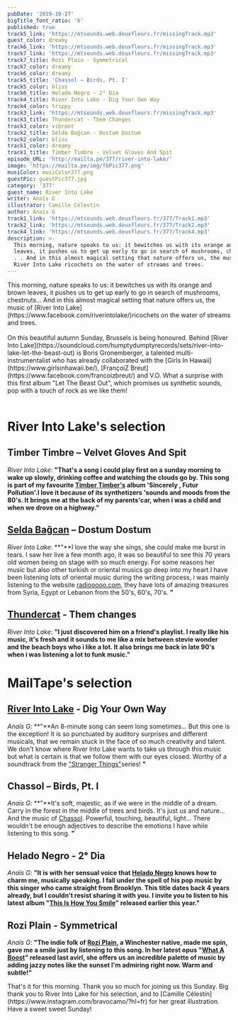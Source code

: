 ```yaml
---
pubDate: '2019-10-27'
bigTitle_font_ratio: '6'
published: true
track5_link: 'https://mtsounds.web.deuxfleurs.fr/missingTrack.mp3'
guest_color: dreamy
track6_link: 'https://mtsounds.web.deuxfleurs.fr/missingTrack.mp3'
track7_link: 'https://mtsounds.web.deuxfleurs.fr/missingTrack.mp3'
track7_title: Rozi Plain - Symmetrical
track7_color: dreamy
track6_color: dreamy
track5_title: 'Chassol – Birds, Pt. I'
track5_color: bliss
track6_title: Helado Negro - 2° Dia
track4_title: River Into Lake - Dig Your Own Way
track4_color: trippy
track3_link: 'https://mtsounds.web.deuxfleurs.fr/missingTrack.mp3'
track3_title: Thundercat - Them Changes
track3_color: vibrant
track2_title: Selda Bağcan - Dostum Dostum
track2_color: bliss
track1_color: dreamy
track1_title: Timber Timbre - Velvet Gloves And Spit
episode_URL: 'http://mailta.pe/377/river-into-lake/'
image: 'https://mailta.pe/img/fbPic377.png'
musiColor: musiColor377.png
guestPic: guestPic377.jpg
category: '377'
guest_name: River Into Lake
writer: Anaïs G
illustrator: Camille Célestin
author: Anaïs G
track1_link: 'https://mtsounds.web.deuxfleurs.fr/377/Track1.mp3'
track2_link: 'https://mtsounds.web.deuxfleurs.fr/377/Track2.mp3'
track4_link: 'https://mtsounds.web.deuxfleurs.fr/377/Track4.mp3'
description: >-
  This morning, nature speaks to us: it bewitches us with its orange and brown
  leaves, it pushes us to get up early to go in search of mushrooms, chestnuts.
  . . And in this almost magical setting that nature offers us, the music of
  River Into Lake ricochets on the water of streams and trees.
---
```

<p id="introduction">This morning, nature speaks to us: it bewitches us with its orange and brown leaves, it pushes us to get up early to go in search of mushrooms, chestnuts... And in this almost magical setting that nature offers us, the music of [River Into Lake](https://www.facebook.com/riverintolake/)ricochets on the water of streams and trees. 
<br><br>
On this beautiful autumn Sunday, Brussels is being honoured. Behind [River Into Lake](https://soundcloud.com/humptydumptyrecords/sets/river-into-lake-let-the-beast-out) is Boris Gronemberger, a talented multi-instrumentalist who has already collaborated with the [Girls In Hawaii](https://www.girlsinhawaii.be/), [FrançoiZ Breut](https://www.facebook.com/francoizbreut/) and V.O. What a surprise with this first album "Let The Beast Out", which promises us synthetic sounds, pop with a touch of rock as we like them!<br><br>
</p>

# River Into Lake's selection

## Timber Timbre – Velvet Gloves And Spit
_River Into Lake_: **"**That's a song i could play first on a sunday morning to wake up slowly, drinking coffee and watching the clouds go by. This song is part of my favourite [Timber Timber's](https://www.timbertimbre.com/) album 'Sincerely , Futur Pollution'.I love it because of its synthetizers 'sounds and moods from the 80's. It brings me at the back of my parents'car, when i was a child and when we drove on a highway.**"**

## [Selda Bağcan](https://fr.wikipedia.org/wiki/Selda_Ba%C4%9Fcan) – Dostum Dostum
_River Into Lake_: **"**I love the way she sings, she could make me burst in tears. I saw her live a few month ago, it was so beautiful to see this 70 years old women being on stage with so much energy. For some reasons her music but also other turkish or oriental musics go deep into my heart.I have been listening lots of oriental music during the writing process, i was mainly listening to the website [radiooooo.com](http://radiooooo.com/), they have lots of amazing treasures from Syria, Egypt or Lebanon from the 50's, 60's, 70's. **"**

## [Thundercat](https://fr.wikipedia.org/wiki/Thundercat) - Them changes
_River Into Lake_: **"**I just discovered him on a friend's playlist. I really like his music, it's fresh and it sounds to me like a mix between stevie wonder and the beach boys who i like a lot. It also brings me back in late 90's when i was listening a lot to funk music.**"**


# MailTape's selection

## [River Into Lake](https://www.facebook.com/riverintolake/) - Dig Your Own Way
_Anaïs G_: **"**An 8-minute song can seem long sometimes... But this one is the exception! It is so punctuated by auditory surprises and different musicals, that we remain stuck in the face of so much creativity and talent. We don't know where River Into Lake wants to take us through this music but what is certain is that we follow them with our eyes closed. Worthy of a soundtrack from the ["Stranger Things"](https://fr.wikipedia.org/wiki/Stranger_Things)series! **"**

## Chassol – Birds, Pt. I 
_Anaïs G_: **"**It's soft, majestic, as if we were in the middle of a dream. Carry in the forest in the middle of trees and birds. It's just us and nature... And the music of [Chassol](http://www.chassol.fr/). Powerful, touching, beautiful, light... There wouldn't be enough adjectives to describe the emotions I have while listening to this song. **"**

## Helado Negro - 2° Dia
_Anaïs G_: **"**It is with her sensual voice that [Helado Negro](http://heladonegro.com/) knows how to charm me, musically speaking. I fall under the spell of his pop music by this singer who came straight from Brooklyn. This title dates back 4 years already, but I couldn't resist sharing it with you. I invite you to listen to his latest album "[This Is How You Smile](https://heladonegro.bandcamp.com/album/this-is-how-you-smile)" released earlier this year.**"**

## Rozi Plain - Symmetrical
_Anaïs G_: **"**The indie folk of [Rozi Plain](http://roziplain.co.uk/), a Winchester native, made me spin, gave me a smile just by listening to this song. In her latest opus "[What A Boost](https://roziplain.bandcamp.com/album/what-a-boost)" released last avirl, she offers us an incredible palette of music by adding jazzy notes like the sunset I'm admiring right now. Warm and subtle!**"**


<p id="outroduction"> That's it for this morning. Thank you so much for joining us this Sunday. Big thank you to River Into Lake for his selection, and to [Camille Célestin](https://www.instagram.com/bravocamo/?hl=fr) for her great illustration. Have a sweet sweet Sunday!</p>
